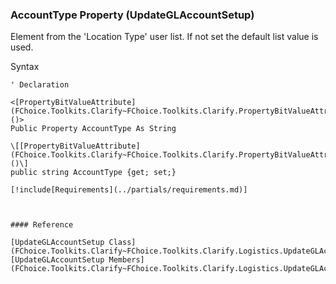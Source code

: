 ﻿### AccountType Property (UpdateGLAccountSetup)

Element from the 'Location Type' user list. If not set the default list value is used.

Syntax

```vbnet
' Declaration

<[PropertyBitValueAttribute](FChoice.Toolkits.Clarify~FChoice.Toolkits.Clarify.PropertyBitValueAttribute.md)()>
Public Property AccountType As String

\[[PropertyBitValueAttribute](FChoice.Toolkits.Clarify~FChoice.Toolkits.Clarify.PropertyBitValueAttribute.md)()\]
public string AccountType {get; set;}

[!include[Requirements](../partials/requirements.md)]



#### Reference

[UpdateGLAccountSetup Class](FChoice.Toolkits.Clarify~FChoice.Toolkits.Clarify.Logistics.UpdateGLAccountSetup.md)  
[UpdateGLAccountSetup Members](FChoice.Toolkits.Clarify~FChoice.Toolkits.Clarify.Logistics.UpdateGLAccountSetup_members.md)